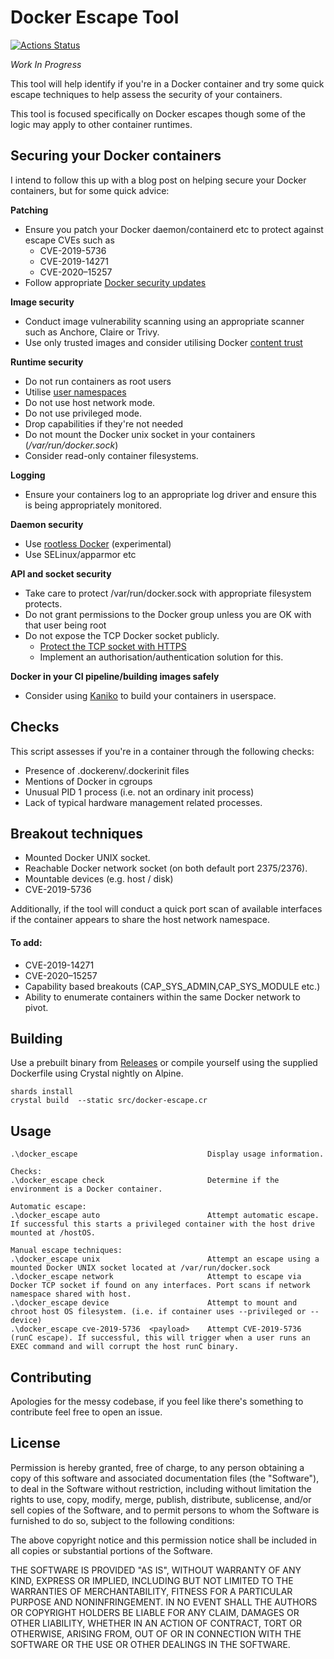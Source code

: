 # Docker Escape Tool

[![Actions Status](https://github.com/PercussiveElbow/docker-escape-tool/workflows/Main/badge.svg)](https://github.com/PercussiveElbow/docker-escape-tool/actions)

*Work In Progress*

This tool will help identify if you're in a Docker container and try some quick escape techniques to help assess the security of your containers. 

This tool is focused specifically on Docker escapes though some of the logic may apply to other container runtimes.

## Securing your Docker containers
I intend to follow this up with a blog post on helping secure your Docker containers, but for some quick advice:

**Patching**
* Ensure you patch your Docker daemon/containerd etc to protect against escape CVEs such as 
  * CVE-2019-5736
  * CVE-2019-14271
  * CVE-2020–15257
* Follow appropriate [Docker security updates](https://www.docker.com/blog/tag/docker-security/)

**Image security**
* Conduct image vulnerability scanning using an appropriate scanner such as Anchore, Claire or Trivy.
* Use only trusted images and consider utilising Docker [content trust](https://docs.docker.com/engine/security/trust/)

**Runtime security**
* Do not run containers as root users
* Utilise [user namespaces](https://docs.docker.com/engine/security/userns-remap/)
* Do not use host network mode.
* Do not use privileged mode.
* Drop capabilities if they're not needed
* Do not mount the Docker unix socket in your containers (*/var/run/docker.sock*)
* Consider read-only container filesystems.

**Logging**
* Ensure your containers log to an appropriate log driver and ensure this is being appropriately monitored.

**Daemon security**
* Use [rootless Docker](https://docs.docker.com/engine/security/rootless/) (experimental)
* Use SELinux/apparmor etc

**API and socket security**
* Take care to protect /var/run/docker.sock with appropriate filesystem protects. 
* Do not grant permissions to the Docker group unless you are OK with that user being root
* Do not expose the TCP Docker socket publicly.
  * [Protect the TCP socket with HTTPS](https://docs.docker.com/engine/security/https/)
  * Implement an authorisation/authentication solution for this.
  
**Docker in your CI pipeline/building images safely**
* Consider using [Kaniko](https://github.com/GoogleContainerTools/kaniko) to build your containers in userspace.

## Checks
This script assesses if you're in a container through the following checks:
* Presence of .dockerenv/.dockerinit files
* Mentions of Docker in cgroups
* Unusual PID 1 process (i.e. not an ordinary init process)
* Lack of typical hardware management related processes.

## Breakout techniques

* Mounted Docker UNIX socket.
* Reachable Docker network socket (on both default port 2375/2376).
* Mountable devices (e.g. host / disk)
* CVE-2019-5736

Additionally, if the tool will conduct a quick port scan of available interfaces if the container appears to share the host network namespace.

#### To add:
* CVE-2019-14271
* CVE-2020–15257
* Capability based breakouts (CAP_SYS_ADMIN,CAP_SYS_MODULE etc.)
* Ability to enumerate containers within the same Docker network to pivot.

## Building

Use a prebuilt binary from [Releases]("https://github.com/PercussiveElbow/docker-escape-tool/releases") or compile yourself using the supplied Dockerfile using Crystal nightly on Alpine.

```
shards install
crystal build  --static src/docker-escape.cr
```



## Usage

```
.\docker_escape                             Display usage information.

Checks:
.\docker_escape check                       Determine if the environment is a Docker container.

Automatic escape:
.\docker_escape auto                        Attempt automatic escape. If successful this starts a privileged container with the host drive mounted at /hostOS.

Manual escape techniques:
.\docker_escape unix                        Attempt an escape using a mounted Docker UNIX socket located at /var/run/docker.sock
.\docker_escape network                     Attempt to escape via Docker TCP socket if found on any interfaces. Port scans if network namespace shared with host.
.\docker_escape device                      Attempt to mount and chroot host OS filesystem. (i.e. if container uses --privileged or --device)
.\docker_escape cve-2019-5736  <payload>    Attempt CVE-2019-5736 (runC escape). If successful, this will trigger when a user runs an EXEC command and will corrupt the host runC binary.
```
## Contributing

Apologies for the messy codebase, if you feel like there's something to contribute feel free to open an issue.


## License
Permission is hereby granted, free of charge, to any person obtaining a copy of this software and associated documentation files (the "Software"), to deal in the Software without restriction, including without limitation the rights to use, copy, modify, merge, publish, distribute, sublicense, and/or sell copies of the Software, and to permit persons to whom the Software is furnished to do so, subject to the following conditions:

The above copyright notice and this permission notice shall be included in all copies or substantial portions of the Software.

THE SOFTWARE IS PROVIDED "AS IS", WITHOUT WARRANTY OF ANY KIND, EXPRESS OR IMPLIED, INCLUDING BUT NOT LIMITED TO THE WARRANTIES OF MERCHANTABILITY, FITNESS FOR A PARTICULAR PURPOSE AND NONINFRINGEMENT. IN NO EVENT SHALL THE AUTHORS OR COPYRIGHT HOLDERS BE LIABLE FOR ANY CLAIM, DAMAGES OR OTHER LIABILITY, WHETHER IN AN ACTION OF CONTRACT, TORT OR OTHERWISE, ARISING FROM, OUT OF OR IN CONNECTION WITH THE SOFTWARE OR THE USE OR OTHER DEALINGS IN THE SOFTWARE.
